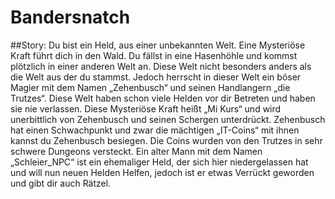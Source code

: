 # Bandersnatch

##Story:
Du bist ein Held, aus einer unbekannten Welt. Eine Mysteriöse Kraft führt dich in den Wald. Du fällst in eine Hasenhöhle und kommst plötzlich in einer anderen Welt an. Diese Welt nicht besonders anders als die Welt aus der du stammst. Jedoch herrscht in dieser Welt ein böser Magier mit dem Namen „Zehenbusch“ und seinen Handlangern „die Trutzes“. Diese Welt haben schon viele Helden vor dir Betreten und haben sie nie verlassen. Diese Mysteriöse Kraft heißt „Mi Kurs“ und wird unerbittlich von Zehenbusch und seinen Schergen unterdrückt. Zehenbusch hat einen Schwachpunkt und zwar die mächtigen „IT-Coins“ mit ihnen kannst du Zehenbusch besiegen. Die Coins wurden von den Trutzes in sehr schwere Dungeons versteckt. Ein alter Mann mit dem Namen „Schleier_NPC“ ist ein ehemaliger Held, der sich hier niedergelassen hat und will nun neuen Helden Helfen, jedoch ist er etwas Verrückt geworden und gibt dir auch Rätzel.  

